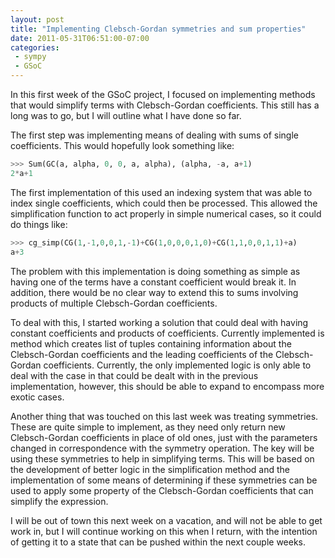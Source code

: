```yaml
---
layout: post
title: "Implementing Clebsch-Gordan symmetries and sum properties"
date: 2011-05-31T06:51:00-07:00
categories:
 - sympy
 - GSoC
---
```


In this first week of the GSoC project, I focused on implementing methods that
would simplify terms with Clebsch-Gordan coefficients. This still has a long
was to go, but I will outline what I have done so far.

The first step was implementing means of dealing with sums of single
coefficients. This would hopefully look something like:
``` python
>>> Sum(GC(a, alpha, 0, 0, a, alpha), (alpha, -a, a+1)
2*a+1
```
The first implementation of this used an indexing system that was able to index
single coefficients, which could then be processed. This allowed the
simplification function to act properly in simple numerical cases, so it could
do things like:
``` python
>>> cg_simp(CG(1,-1,0,0,1,-1)+CG(1,0,0,0,1,0)+CG(1,1,0,0,1,1)+a)
a+3
```
The problem with this implementation is doing something as simple as having one
of the terms have a constant coefficient would break it. In addition, there
would be no clear way to extend this to sums involving products of multiple
Clebsch-Gordan coefficients.

To deal with this, I started working a solution that could deal with having
constant coefficients and products of coefficients. Currently implemented is
method which creates list of tuples containing information about the
Clebsch-Gordan coefficients and the leading coefficients of the Clebsch-Gordan
coefficients. Currently, the only implemented logic is only able to deal with
the case in that could be dealt with in the previous implementation, however,
this should be able to expand to encompass more exotic cases.

Another thing that was touched on this last week was treating symmetries. These
are quite simple to implement, as they need only return new Clebsch-Gordan
coefficients in place of old ones, just with the parameters changed in
correspondence with the symmetry operation. The key will be using these
symmetries to help in simplifying terms. This will be based on the development
of better logic in the simplification method and the implementation of some
means of determining if these symmetries can be used to apply some property of
the Clebsch-Gordan coefficients that can simplify the expression.

I will be out of town this next week on a vacation, and will not be able to get
work in, but I will continue working on this when I return, with the intention
of getting it to a state that can be pushed within the next couple weeks.
